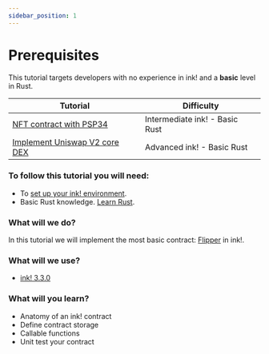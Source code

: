 ```yaml
---
sidebar_position: 1
---
```


# Prerequisites

This tutorial targets developers with no experience in ink! and a **basic** level in Rust.

| Tutorial                                                                   | Difficulty                     |
|----------------------------------------------------------------------------|--------------------------------|
| [NFT contract with PSP34](../nft/nft.md)              | Intermediate ink! -  Basic Rust       |          
| [Implement Uniswap V2 core DEX](../dex/dex.md) | Advanced ink! - Basic Rust |

### To follow this tutorial you will need:
- To [set up your ink! environment](../../XVM%20and%20WASM/setup_your_ink_environment.md).
- Basic Rust knowledge. [Learn Rust](https://www.rust-lang.org/learn).

### What will we do?
In this tutorial we will implement the most basic contract: [Flipper](https://github.com/paritytech/ink/blob/v3.3.0/examples/flipper/lib.rs) in ink!.

### What will we use?
- [ink! 3.3.0](https://github.com/paritytech/ink/tree/v3.3.0)

### What will you learn?
- Anatomy of an ink! contract
- Define contract storage
- Callable functions
- Unit test your contract